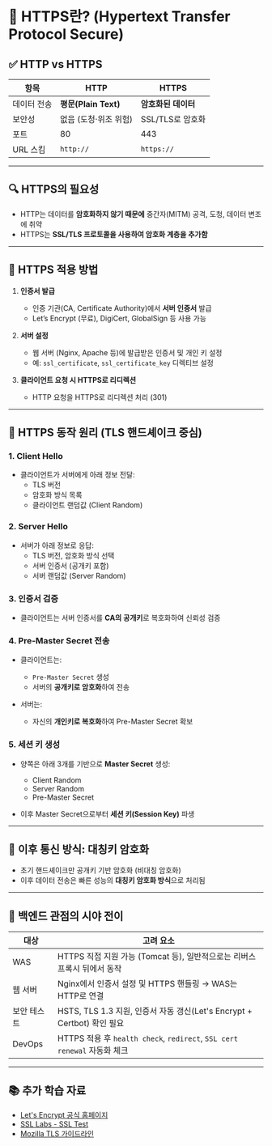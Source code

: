 # 🔐 HTTPS란? (Hypertext Transfer Protocol Secure)

## ✅ HTTP vs HTTPS

| 항목 | HTTP | HTTPS |
|------|------|-------|
| 데이터 전송 | **평문(Plain Text)** | **암호화된 데이터** |
| 보안성 | 없음 (도청·위조 위험) | SSL/TLS로 암호화 |
| 포트 | 80 | 443 |
| URL 스킴 | `http://` | `https://` |

---

## 🔍 HTTPS의 필요성

- HTTP는 데이터를 **암호화하지 않기 때문에** 중간자(MITM) 공격, 도청, 데이터 변조에 취약
- HTTPS는 **SSL/TLS 프로토콜을 사용하여 암호화 계층을 추가함**

---

## 🚀 HTTPS 적용 방법

1. **인증서 발급**
   - 인증 기관(CA, Certificate Authority)에서 **서버 인증서** 발급
   - Let’s Encrypt (무료), DigiCert, GlobalSign 등 사용 가능

2. **서버 설정**
   - 웹 서버 (Nginx, Apache 등)에 발급받은 인증서 및 개인 키 설정
   - 예: `ssl_certificate`, `ssl_certificate_key` 디렉티브 설정

3. **클라이언트 요청 시 HTTPS로 리디렉션**
   - HTTP 요청을 HTTPS로 리디렉션 처리 (301)

---

## 🔑 HTTPS 동작 원리 (TLS 핸드셰이크 중심)

### 1. Client Hello
- 클라이언트가 서버에게 아래 정보 전달:
  - TLS 버전
  - 암호화 방식 목록
  - 클라이언트 랜덤값 (Client Random)

### 2. Server Hello
- 서버가 아래 정보로 응답:
  - TLS 버전, 암호화 방식 선택
  - 서버 인증서 (공개키 포함)
  - 서버 랜덤값 (Server Random)

### 3. 인증서 검증
- 클라이언트는 서버 인증서를 **CA의 공개키**로 복호화하여 신뢰성 검증

### 4. Pre-Master Secret 전송
- 클라이언트는:
  - `Pre-Master Secret` 생성
  - 서버의 **공개키로 암호화**하여 전송

- 서버는:
  - 자신의 **개인키로 복호화**하여 Pre-Master Secret 확보

### 5. 세션 키 생성
- 양쪽은 아래 3개를 기반으로 **Master Secret** 생성:
  - Client Random
  - Server Random
  - Pre-Master Secret

- 이후 Master Secret으로부터 **세션 키(Session Key)** 파생

---

## 🔐 이후 통신 방식: 대칭키 암호화

- 초기 핸드셰이크만 공개키 기반 암호화 (비대칭 암호화)
- 이후 데이터 전송은 빠른 성능의 **대칭키 암호화 방식**으로 처리됨

---

## 🧠 백엔드 관점의 시야 전이

| 대상 | 고려 요소 |
|------|------------|
| WAS | HTTPS 직접 지원 가능 (Tomcat 등), 일반적으로는 리버스 프록시 뒤에서 동작 |
| 웹 서버 | Nginx에서 인증서 설정 및 HTTPS 핸들링 → WAS는 HTTP로 연결 |
| 보안 테스트 | HSTS, TLS 1.3 지원, 인증서 자동 갱신(Let's Encrypt + Certbot) 확인 필요 |
| DevOps | HTTPS 적용 후 `health check`, `redirect`, `SSL cert renewal` 자동화 체크 |

---

## 📚 추가 학습 자료

- [Let's Encrypt 공식 홈페이지](https://letsencrypt.org/)
- [SSL Labs - SSL Test](https://www.ssllabs.com/ssltest/)
- [Mozilla TLS 가이드라인](https://infosec.mozilla.org/guidelines/web_security#https-and-tls)

